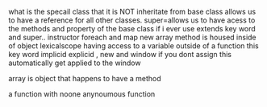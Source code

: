 what is the specail class that it is NOT inheritate from base class
 allows us to have a reference for all other classes.
super=allows us to have acess to the methods and property of the base class 
if i ever use extends key word and super..
instructor
foreach and map new array
method is housed inside of object
lexicalscope having access to a variable outside of a function
this key word implicid explicid
, new and window
if you dont assign this automatically get applied to the window

array is object that happens to have a method

a function with noone anynoumous function
